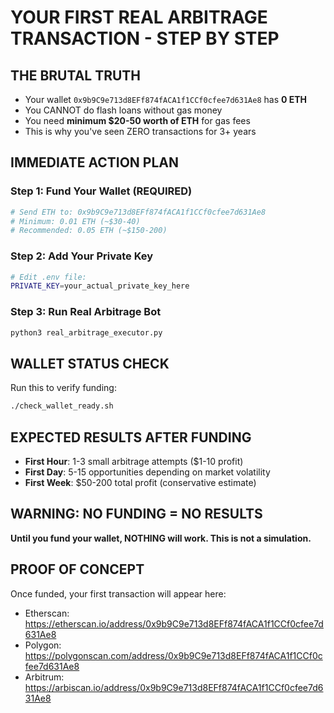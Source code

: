 # YOUR FIRST REAL ARBITRAGE TRANSACTION - STEP BY STEP

## THE BRUTAL TRUTH
- Your wallet `0x9b9C9e713d8EFf874fACA1f1CCf0cfee7d631Ae8` has **0 ETH**
- You CANNOT do flash loans without gas money
- You need **minimum $20-50 worth of ETH** for gas fees
- This is why you've seen ZERO transactions for 3+ years

## IMMEDIATE ACTION PLAN

### Step 1: Fund Your Wallet (REQUIRED)
```bash
# Send ETH to: 0x9b9C9e713d8EFf874fACA1f1CCf0cfee7d631Ae8
# Minimum: 0.01 ETH (~$30-40)
# Recommended: 0.05 ETH (~$150-200)
```

### Step 2: Add Your Private Key
```bash
# Edit .env file:
PRIVATE_KEY=your_actual_private_key_here
```

### Step 3: Run Real Arbitrage Bot
```bash
python3 real_arbitrage_executor.py
```

## WALLET STATUS CHECK
Run this to verify funding:
```bash
./check_wallet_ready.sh
```

## EXPECTED RESULTS AFTER FUNDING
- **First Hour**: 1-3 small arbitrage attempts ($1-10 profit)
- **First Day**: 5-15 opportunities depending on market volatility
- **First Week**: $50-200 total profit (conservative estimate)

## WARNING: NO FUNDING = NO RESULTS
**Until you fund your wallet, NOTHING will work. This is not a simulation.**

## PROOF OF CONCEPT
Once funded, your first transaction will appear here:
- Etherscan: https://etherscan.io/address/0x9b9C9e713d8EFf874fACA1f1CCf0cfee7d631Ae8
- Polygon: https://polygonscan.com/address/0x9b9C9e713d8EFf874fACA1f1CCf0cfee7d631Ae8
- Arbitrum: https://arbiscan.io/address/0x9b9C9e713d8EFf874fACA1f1CCf0cfee7d631Ae8
